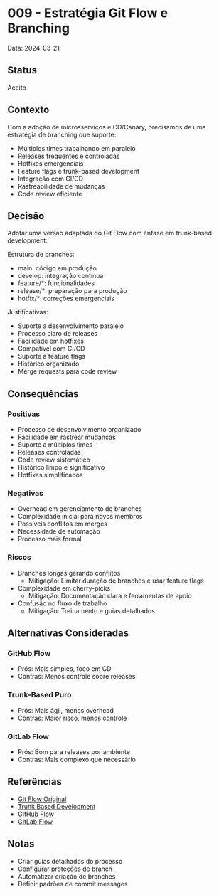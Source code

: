 # 009 - Estratégia Git Flow e Branching

Data: 2024-03-21

## Status

Aceito

## Contexto

Com a adoção de microsserviços e CD/Canary, precisamos de uma estratégia de branching que suporte:
- Múltiplos times trabalhando em paralelo
- Releases frequentes e controladas
- Hotfixes emergenciais
- Feature flags e trunk-based development
- Integração com CI/CD
- Rastreabilidade de mudanças
- Code review eficiente

## Decisão

Adotar uma versão adaptada do Git Flow com ênfase em trunk-based development:

Estrutura de branches:
- main: código em produção
- develop: integração contínua
- feature/*: funcionalidades
- release/*: preparação para produção
- hotfix/*: correções emergenciais

Justificativas:
- Suporte a desenvolvimento paralelo
- Processo claro de releases
- Facilidade em hotfixes
- Compatível com CI/CD
- Suporte a feature flags
- Histórico organizado
- Merge requests para code review

## Consequências

### Positivas

- Processo de desenvolvimento organizado
- Facilidade em rastrear mudanças
- Suporte a múltiplos times
- Releases controladas
- Code review sistemático
- Histórico limpo e significativo
- Hotfixes simplificados

### Negativas

- Overhead em gerenciamento de branches
- Complexidade inicial para novos membros
- Possíveis conflitos em merges
- Necessidade de automação
- Processo mais formal

### Riscos

- Branches longas gerando conflitos
  - Mitigação: Limitar duração de branches e usar feature flags
- Complexidade em cherry-picks
  - Mitigação: Documentação clara e ferramentas de apoio
- Confusão no fluxo de trabalho
  - Mitigação: Treinamento e guias detalhados

## Alternativas Consideradas

### GitHub Flow
- Prós: Mais simples, foco em CD
- Contras: Menos controle sobre releases

### Trunk-Based Puro
- Prós: Mais ágil, menos overhead
- Contras: Maior risco, menos controle

### GitLab Flow
- Prós: Bom para releases por ambiente
- Contras: Mais complexo que necessário

## Referências

- [Git Flow Original](https://nvie.com/posts/a-successful-git-branching-model/)
- [Trunk Based Development](https://trunkbaseddevelopment.com/)
- [GitHub Flow](https://guides.github.com/introduction/flow/)
- [GitLab Flow](https://docs.gitlab.com/ee/topics/gitlab_flow.html)

## Notas

- Criar guias detalhados do processo
- Configurar proteções de branch
- Automatizar criação de branches
- Definir padrões de commit messages 